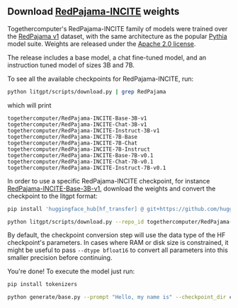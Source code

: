 ## Download [RedPajama-INCITE](https://www.together.xyz/blog/redpajama-models-v1) weights

Togethercomputer's RedPajama-INCITE family of models were trained over the [RedPajama v1](https://www.together.xyz/blog/redpajama) dataset, with the same architecture as the popular [Pythia](download_pythia.md) model suite. Weights are released under the [Apache 2.0 license](https://www.apache.org/licenses/LICENSE-2.0).

The release includes a base model, a chat fine-tuned model, and an instruction tuned model of sizes 3B and 7B.

To see all the available checkpoints for RedPajama-INCITE, run:

```bash
python litgpt/scripts/download.py | grep RedPajama
```

which will print

```text
togethercomputer/RedPajama-INCITE-Base-3B-v1
togethercomputer/RedPajama-INCITE-Chat-3B-v1
togethercomputer/RedPajama-INCITE-Instruct-3B-v1
togethercomputer/RedPajama-INCITE-7B-Base
togethercomputer/RedPajama-INCITE-7B-Chat
togethercomputer/RedPajama-INCITE-7B-Instruct
togethercomputer/RedPajama-INCITE-Base-7B-v0.1
togethercomputer/RedPajama-INCITE-Chat-7B-v0.1
togethercomputer/RedPajama-INCITE-Instruct-7B-v0.1
```

In order to use a specific RedPajama-INCITE checkpoint, for instance [RedPajama-INCITE-Base-3B-v1](https://huggingface.co/togethercomputer/RedPajama-INCITE-Base-3B-v1), download the weights and convert the checkpoint to the litgpt format:

```bash
pip install 'huggingface_hub[hf_transfer] @ git+https://github.com/huggingface/huggingface_hub'

python litgpt/scripts/download.py --repo_id togethercomputer/RedPajama-INCITE-Base-3B-v1
```

By default, the checkpoint conversion step will use the data type of the HF checkpoint's parameters. In cases where RAM
or disk size is constrained, it might be useful to pass `--dtype bfloat16` to convert all parameters into this smaller precision before continuing.

You're done! To execute the model just run:

```bash
pip install tokenizers

python generate/base.py --prompt "Hello, my name is" --checkpoint_dir checkpoints/togethercomputer/RedPajama-INCITE-Base-3B-v1
```
